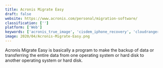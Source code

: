 ```yaml
---
title: Acronis Migrate Easy
draft: false 
website: https://www.acronis.com/personal/migration-software/
classification: ['']
platform: ['Web']
keywords: ['acronis_true_image', 'cisdem_iphone_recovery', 'cloudranger', 'curtain_e-locker', 'driveimage_xml', 'easeus_disk_copy', 'iperius_backup', 'ivybackup', 'macrium_reflect', 'parted_magic', 'phonerescue', 'rstudio', 'rubrik', 'sugarsync', 'thru', 'fwbackups']
image: 2020/04/Acronis-Migrate-Easy.png
---
```

Acronis Migrate Easy is basically a program to make the backup of data or transferring the entire data from one operating system or hard disk to another operating system or hard disk.